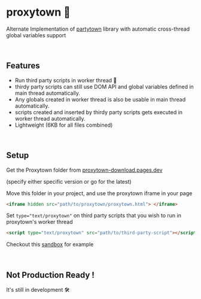 # proxytown 🎉

Alternate Implementation of [partytown](https://github.com/BuilderIO/partytown) library with automatic cross-thread global variables support

<br/>

## Features

- Run third party scripts in worker thread 🥳
- thirdy party scripts can still use DOM API and global variables defined in main thread automatically.
- Any globals created in worker thread is also be usable in main thread automatically.
- scripts created and inserted by thirdy party scripts gets executed in worker thread automatically.
- Lightweight (6KB for all files combined)

<br/>

## Setup

Get the Proxytown folder from [proxytown-download.pages.dev](https://proxytown-download.pages.dev/)

(specify either specific version or go for the latest)

Move this folder in your project, and use the proxytown iframe in your page

```html
<iframe hidden src="path/to/proxytown/proxytown.html"> </iframe>
```

Set `type="text/proxytown"` on third party scripts that you wish to run in proxytown's worker thread

```html
<script type="text/proxytown" src="path/to/third-party-script"></script>
```

Checkout this [sandbox](https://codesandbox.io/s/7ebxo6?file=/index.html) for example

<br/>

## Not Production Ready !

It's still in development 🛠
